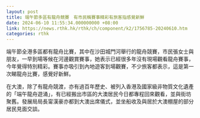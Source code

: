 ```yaml
---
layout: post
title: 端午節多區有龍舟競賽　有市民稱賽事精彩有旅客指感覺新鮮
date: 2024-06-10 11:55:34.000000000 +08:00
link: https://news.rthk.hk/rthk/ch/component/k2/1756785-20240610.htm
categories: rthk
---
```


端午節全港多區都有龍舟比賽，其中在沙田城門河舉行的龍舟競賽，市民張女士與朋友，一早到場等候在河邊觀賞賽事，她表示已經很多年沒有現場觀看龍舟賽事，今年覺得特別精彩。賽事亦吸引到內地遊客到場觀賽，不少旅客都表示，這是第一次睇龍舟比賽，感覺好新鮮。

在大澳，除了有龍舟競渡，亦有過百年歷史、被列入香港及國家級非物質文化遺產的「端午龍舟遊涌」，有已經搬出市區的大澳居民今日都專程回來觀看，並與街坊聚舊。發展局局長甯漢豪亦都到大澳出席儀式，並坐船收及與居於大澳棚屋的部分居民見面交談。
